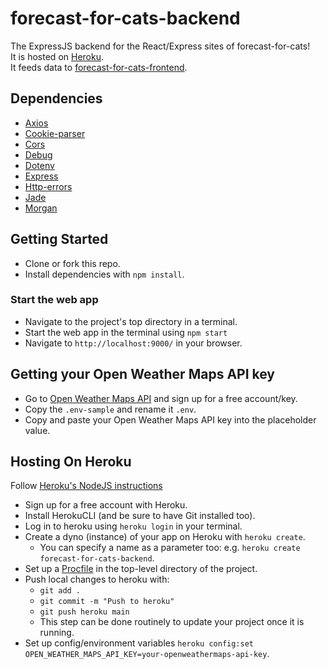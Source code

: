 # forecast-for-cats-backend
The ExpressJS backend for the React/Express sites of forecast-for-cats!\
It is hosted on [Heroku](https://dashboard.heroku.com/apps).\
It feeds data to [forecast-for-cats-frontend]().

## Dependencies
* [Axios](https://www.npmjs.com/package/axios)
* [Cookie-parser](https://www.npmjs.com/package/cookie-parser)
* [Cors](https://www.npmjs.com/package/cors)
* [Debug](https://www.npmjs.com/package/debug)
* [Dotenv](https://www.npmjs.com/package/dotenv)
* [Express](https://www.npmjs.com/package/express)
* [Http-errors](https://www.npmjs.com/package/http-errors)
* [Jade](https://www.npmjs.com/package/jade)
* [Morgan](https://www.npmjs.com/package/morgan)

## Getting Started
* Clone or fork this repo.
* Install dependencies with `npm install`.
### Start the web app
* Navigate to the project's top directory in a terminal.
* Start the web app in the terminal using `npm start`
* Navigate to `http://localhost:9000/` in your browser.

## Getting your Open Weather Maps API key
* Go to [Open Weather Maps API](https://openweathermap.org/price) and sign up for a free account/key.
* Copy the `.env-sample` and rename it `.env`. 
* Copy and paste your Open Weather Maps API key into the placeholder value.

## Hosting On Heroku
Follow [Heroku's NodeJS instructions](https://devcenter.heroku.com/articles/getting-started-with-nodejs)
* Sign up for a free account with Heroku.
* Install HerokuCLI (and be sure to have Git installed too).
* Log in to heroku using `heroku login` in your terminal.
* Create a dyno (instance) of your app on Heroku with `heroku create`.
  * You can specify a name as a parameter too: e.g. `heroku create forecast-for-cats-backend`.
* Set up a [Procfile](https://devcenter.heroku.com/articles/procfile) in the top-level directory of the project.
* Push local changes to heroku with:
  * `git add .`
  * `git commit -m "Push to heroku"`
  * `git push heroku main`
  * This step can be done routinely to update your project once it is running.
* Set up config/environment variables `heroku config:set OPEN_WEATHER_MAPS_API_KEY=your-openweathermaps-api-key`.